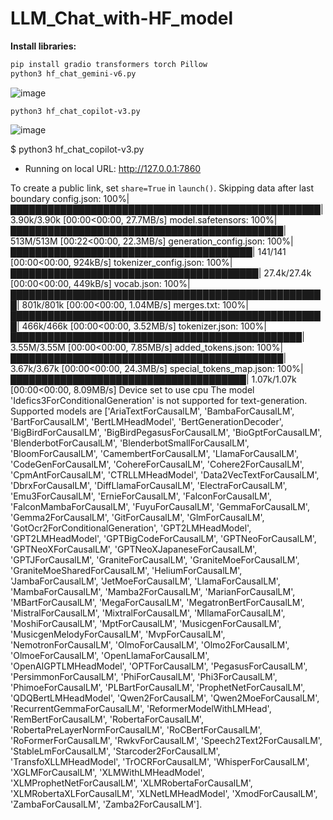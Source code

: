 # LLM_Chat_with-HF_model

**Install libraries:**
```bash
pip install gradio transformers torch Pillow
python3 hf_chat_gemini-v6.py
```
![image](https://github.com/user-attachments/assets/2063f37b-6769-4a22-99c7-312933d1b4ee)

```
python3 hf_chat_copilot-v3.py
```  
![image](https://github.com/user-attachments/assets/9fb57a02-d6b0-4c00-a7fb-22cedb34f0e9)

$ python3 hf_chat_copilot-v3.py
* Running on local URL:  http://127.0.0.1:7860

To create a public link, set `share=True` in `launch()`.
Skipping data after last boundary
config.json: 100%|██████████████████████████████████████████████████| 3.90k/3.90k [00:00<00:00, 27.7MB/s]
model.safetensors: 100%|████████████████████████████████████████████| 513M/513M [00:22<00:00, 22.3MB/s]
generation_config.json: 100%|███████████████████████████████████████| 141/141 [00:00<00:00, 924kB/s]
tokenizer_config.json: 100%|████████████████████████████████████████| 27.4k/27.4k [00:00<00:00, 449kB/s]
vocab.json: 100%|███████████████████████████████████████████████████| 801k/801k [00:00<00:00, 1.04MB/s]
merges.txt: 100%|███████████████████████████████████████████████████| 466k/466k [00:00<00:00, 3.52MB/s]
tokenizer.json: 100%|███████████████████████████████████████████████| 3.55M/3.55M [00:00<00:00, 7.85MB/s]
added_tokens.json: 100%|████████████████████████████████████████████| 3.67k/3.67k [00:00<00:00, 24.3MB/s]
special_tokens_map.json: 100%|██████████████████████████████████████| 1.07k/1.07k [00:00<00:00, 8.09MB/s]
Device set to use cpu
The model 'Idefics3ForConditionalGeneration' is not supported for text-generation. Supported models are ['AriaTextForCausalLM', 'BambaForCausalLM', 'BartForCausalLM', 'BertLMHeadModel', 'BertGenerationDecoder', 'BigBirdForCausalLM', 'BigBirdPegasusForCausalLM', 'BioGptForCausalLM', 'BlenderbotForCausalLM', 'BlenderbotSmallForCausalLM', 'BloomForCausalLM', 'CamembertForCausalLM', 'LlamaForCausalLM', 'CodeGenForCausalLM', 'CohereForCausalLM', 'Cohere2ForCausalLM', 'CpmAntForCausalLM', 'CTRLLMHeadModel', 'Data2VecTextForCausalLM', 'DbrxForCausalLM', 'DiffLlamaForCausalLM', 'ElectraForCausalLM', 'Emu3ForCausalLM', 'ErnieForCausalLM', 'FalconForCausalLM', 'FalconMambaForCausalLM', 'FuyuForCausalLM', 'GemmaForCausalLM', 'Gemma2ForCausalLM', 'GitForCausalLM', 'GlmForCausalLM', 'GotOcr2ForConditionalGeneration', 'GPT2LMHeadModel', 'GPT2LMHeadModel', 'GPTBigCodeForCausalLM', 'GPTNeoForCausalLM', 'GPTNeoXForCausalLM', 'GPTNeoXJapaneseForCausalLM', 'GPTJForCausalLM', 'GraniteForCausalLM', 'GraniteMoeForCausalLM', 'GraniteMoeSharedForCausalLM', 'HeliumForCausalLM', 'JambaForCausalLM', 'JetMoeForCausalLM', 'LlamaForCausalLM', 'MambaForCausalLM', 'Mamba2ForCausalLM', 'MarianForCausalLM', 'MBartForCausalLM', 'MegaForCausalLM', 'MegatronBertForCausalLM', 'MistralForCausalLM', 'MixtralForCausalLM', 'MllamaForCausalLM', 'MoshiForCausalLM', 'MptForCausalLM', 'MusicgenForCausalLM', 'MusicgenMelodyForCausalLM', 'MvpForCausalLM', 'NemotronForCausalLM', 'OlmoForCausalLM', 'Olmo2ForCausalLM', 'OlmoeForCausalLM', 'OpenLlamaForCausalLM', 'OpenAIGPTLMHeadModel', 'OPTForCausalLM', 'PegasusForCausalLM', 'PersimmonForCausalLM', 'PhiForCausalLM', 'Phi3ForCausalLM', 'PhimoeForCausalLM', 'PLBartForCausalLM', 'ProphetNetForCausalLM', 'QDQBertLMHeadModel', 'Qwen2ForCausalLM', 'Qwen2MoeForCausalLM', 'RecurrentGemmaForCausalLM', 'ReformerModelWithLMHead', 'RemBertForCausalLM', 'RobertaForCausalLM', 'RobertaPreLayerNormForCausalLM', 'RoCBertForCausalLM', 'RoFormerForCausalLM', 'RwkvForCausalLM', 'Speech2Text2ForCausalLM', 'StableLmForCausalLM', 'Starcoder2ForCausalLM', 'TransfoXLLMHeadModel', 'TrOCRForCausalLM', 'WhisperForCausalLM', 'XGLMForCausalLM', 'XLMWithLMHeadModel', 'XLMProphetNetForCausalLM', 'XLMRobertaForCausalLM', 'XLMRobertaXLForCausalLM', 'XLNetLMHeadModel', 'XmodForCausalLM', 'ZambaForCausalLM', 'Zamba2ForCausalLM'].
